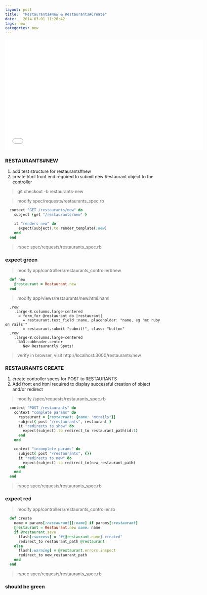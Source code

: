 ```yaml
---
layout: post
title:  "Restaurants#New & Restaurants#Create"
date:   2014-03-01 11:26:42
tags: new
categories: new
---
```


<iframe width="640" height="360" src="//www.youtube.com/embed/sxlV7yb6u3g?vq=hd1080" frameborder="0" allowfullscreen></iframe>

### RESTAURANTS#NEW

1. add test structure for restaurants#new
2. create html front end required to submit new Restaurant object to the controller

> git checkout -b restaurants-new


> modify spec/requests/restaurants_spec.rb


```ruby
  context "GET /restaurants/new" do
    subject {get "/restaurants/new" }

    it "renders new" do
      expect(subject).to render_template(:new)
    end
  end
```


>rspec spec/requests/restaurants_spec.rb


### expect green


> modify app/controllers/restaurants_controller#new

```ruby
  def new
    @restaurant = Restaurant.new
  end
```

> modify app/views/restaurants/new.html.haml

```haml
  .row
    .large-8.columns.large-centered
      = form_for @restaurant do |restaurant|
        = restaurant.text_field :name, placeholder: "name, eg 'mc ruby on rails'"
        = restaurant.submit "submit!", class: "button"
  .row
    .large-8.columns.large-centered
      %h3.subheader.center
        New Restaurantly Spots!
```

> verify in browser, visit http://localhost:3000/restaurants/new

### RESTAURANTS CREATE

1. create controller specs for POST to RESTAURANTS
2. Add front end html required to display successful creation of object and/or redirect

> modify /spec/requests/restaurants_spec.rb

```ruby
  context "POST /restaurants" do
    context "complete params" do
      restaurant = {restaurant: {name: "mcrails"}}
      subject{ post "/restaurants", restaurant }
      it "redirects to show" do
        expect(subject).to redirect_to restaurant_path(id:1)
      end
    end

    context "incomplete params" do
      subject{ post "/restaurants", {}}
      it "redirects to new" do
        expect(subject).to redirect_to(new_restaurant_path)
      end
    end
  end
```


> rspec spec/requests/restaurants_spec.rb


### expect red


> modify app/controllers/restaurants_controller.rb


```ruby
  def create
    name = params[:restaurant][:name] if params[:restaurant]
    @restaurant = Restaurant.new name: name
    if @restaurant.save
      flash[:success] = "#{@restaurant.name} created"
      redirect_to restaurant_path @restaurant
    else
      flash[:warning] = @restaurant.errors.inspect
      redirect_to new_restaurant_path
    end
  end
```


> rspec spec/requests/restaurants_spec.rb


### should be green
